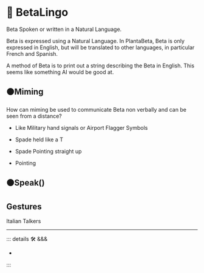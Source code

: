 
# 🔷 <beta>BetaLingo</beta>

Beta Spoken or written in a Natural Language.

Beta is expressed using a Natural Language. In PlantaBeta, Beta is only expressed in English, but will be translated to other languages, in particular French and Spanish.

A method of Beta is to print out a string describing the Beta in English. This seems like something AI would be good at.

## 🟠<move>Miming</move>

How can miming be used to communicate Beta non verbally and can be seen from a distance?

- Like Military hand signals or Airport Flagger Symbols

- Spade held like a T

- Spade Pointing straight up

- Pointing

## 🟠<move>Speak()</move>

## Gestures

Italian Talkers

---

<!-- =================================================== -->
<!-- =================================================== -->
<!-- =================================================== -->
<!-- =================================================== -->
<!-- =================================================== -->
::: details 🛠 <dev>&&&</dev>

-

:::
